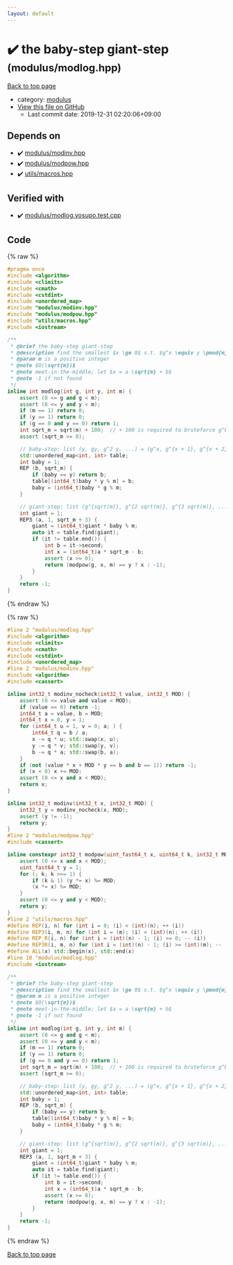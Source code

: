 ```yaml
---
layout: default
---
```


<!-- mathjax config similar to math.stackexchange -->
<script type="text/javascript" async
  src="https://cdnjs.cloudflare.com/ajax/libs/mathjax/2.7.5/MathJax.js?config=TeX-MML-AM_CHTML">
</script>
<script type="text/x-mathjax-config">
  MathJax.Hub.Config({
    TeX: { equationNumbers: { autoNumber: "AMS" }},
    tex2jax: {
      inlineMath: [ ['$','$'] ],
      processEscapes: true
    },
    "HTML-CSS": { matchFontHeight: false },
    displayAlign: "left",
    displayIndent: "2em"
  });
</script>

<script type="text/javascript" src="https://cdnjs.cloudflare.com/ajax/libs/jquery/3.4.1/jquery.min.js"></script>
<script src="https://cdn.jsdelivr.net/npm/jquery-balloon-js@1.1.2/jquery.balloon.min.js" integrity="sha256-ZEYs9VrgAeNuPvs15E39OsyOJaIkXEEt10fzxJ20+2I=" crossorigin="anonymous"></script>
<script type="text/javascript" src="../../assets/js/copy-button.js"></script>
<link rel="stylesheet" href="../../assets/css/copy-button.css" />


# :heavy_check_mark: the baby-step giant-step <small>(modulus/modlog.hpp)</small>

<a href="../../index.html">Back to top page</a>

* category: <a href="../../index.html#06efba23b1f3a9b846a25c6b49f30348">modulus</a>
* <a href="{{ site.github.repository_url }}/blob/master/modulus/modlog.hpp">View this file on GitHub</a>
    - Last commit date: 2019-12-31 02:20:06+09:00




## Depends on

* :heavy_check_mark: <a href="modinv.hpp.html">modulus/modinv.hpp</a>
* :heavy_check_mark: <a href="modpow.hpp.html">modulus/modpow.hpp</a>
* :heavy_check_mark: <a href="../utils/macros.hpp.html">utils/macros.hpp</a>


## Verified with

* :heavy_check_mark: <a href="../../verify/modulus/modlog.yosupo.test.cpp.html">modulus/modlog.yosupo.test.cpp</a>


## Code

<a id="unbundled"></a>
{% raw %}
```cpp
#pragma once
#include <algorithm>
#include <climits>
#include <cmath>
#include <cstdint>
#include <unordered_map>
#include "modulus/modinv.hpp"
#include "modulus/modpow.hpp"
#include "utils/macros.hpp"
#include <iostream>

/**
 * @brief the baby-step giant-step
 * @description find the smallest $x \ge 0$ s.t. $g^x \equiv y \pmod{m}$
 * @param m is a positive integer
 * @note $O(\sqrt{m})$
 * @note meet-in-the-middle; let $x = a \sqrt{m} + b$
 * @note -1 if not found
 */
inline int modlog(int g, int y, int m) {
    assert (0 <= g and g < m);
    assert (0 <= y and y < m);
    if (m == 1) return 0;
    if (y == 1) return 0;
    if (g == 0 and y == 0) return 1;
    int sqrt_m = sqrt(m) + 100;  // + 100 is required to bruteforce g^b for b < 100; this avoids problems with g != 0 and y = 0
    assert (sqrt_m >= 0);

    // baby-step: list (y, gy, g^2 y, ...) = (g^x, g^{x + 1}, g^{x + 2}, ...)
    std::unordered_map<int, int> table;
    int baby = 1;
    REP (b, sqrt_m) {
        if (baby == y) return b;
        table[(int64_t)baby * y % m] = b;
        baby = (int64_t)baby * g % m;
    }

    // giant-step: list (g^{sqrt(m)}, g^{2 sqrt(m)}, g^{3 sqrt(m)}, ...)
    int giant = 1;
    REP3 (a, 1, sqrt_m + 3) {
        giant = (int64_t)giant * baby % m;
        auto it = table.find(giant);
        if (it != table.end()) {
            int b = it->second;
            int x = (int64_t)a * sqrt_m - b;
            assert (x >= 0);
            return (modpow(g, x, m) == y ? x : -1);
        }
    }
    return -1;
}

```
{% endraw %}

<a id="bundled"></a>
{% raw %}
```cpp
#line 2 "modulus/modlog.hpp"
#include <algorithm>
#include <climits>
#include <cmath>
#include <cstdint>
#include <unordered_map>
#line 2 "modulus/modinv.hpp"
#include <algorithm>
#include <cassert>

inline int32_t modinv_nocheck(int32_t value, int32_t MOD) {
    assert (0 <= value and value < MOD);
    if (value == 0) return -1;
    int64_t a = value, b = MOD;
    int64_t x = 0, y = 1;
    for (int64_t u = 1, v = 0; a; ) {
        int64_t q = b / a;
        x -= q * u; std::swap(x, u);
        y -= q * v; std::swap(y, v);
        b -= q * a; std::swap(b, a);
    }
    if (not (value * x + MOD * y == b and b == 1)) return -1;
    if (x < 0) x += MOD;
    assert (0 <= x and x < MOD);
    return x;
}

inline int32_t modinv(int32_t x, int32_t MOD) {
    int32_t y = modinv_nocheck(x, MOD);
    assert (y != -1);
    return y;
}
#line 2 "modulus/modpow.hpp"
#include <cassert>

inline constexpr int32_t modpow(uint_fast64_t x, uint64_t k, int32_t MOD) {
    assert (0 <= x and x < MOD);
    uint_fast64_t y = 1;
    for (; k; k >>= 1) {
        if (k & 1) (y *= x) %= MOD;
        (x *= x) %= MOD;
    }
    assert (0 <= y and y < MOD);
    return y;
}
#line 2 "utils/macros.hpp"
#define REP(i, n) for (int i = 0; (i) < (int)(n); ++ (i))
#define REP3(i, m, n) for (int i = (m); (i) < (int)(n); ++ (i))
#define REP_R(i, n) for (int i = (int)(n) - 1; (i) >= 0; -- (i))
#define REP3R(i, m, n) for (int i = (int)(n) - 1; (i) >= (int)(m); -- (i))
#define ALL(x) std::begin(x), std::end(x)
#line 10 "modulus/modlog.hpp"
#include <iostream>

/**
 * @brief the baby-step giant-step
 * @description find the smallest $x \ge 0$ s.t. $g^x \equiv y \pmod{m}$
 * @param m is a positive integer
 * @note $O(\sqrt{m})$
 * @note meet-in-the-middle; let $x = a \sqrt{m} + b$
 * @note -1 if not found
 */
inline int modlog(int g, int y, int m) {
    assert (0 <= g and g < m);
    assert (0 <= y and y < m);
    if (m == 1) return 0;
    if (y == 1) return 0;
    if (g == 0 and y == 0) return 1;
    int sqrt_m = sqrt(m) + 100;  // + 100 is required to bruteforce g^b for b < 100; this avoids problems with g != 0 and y = 0
    assert (sqrt_m >= 0);

    // baby-step: list (y, gy, g^2 y, ...) = (g^x, g^{x + 1}, g^{x + 2}, ...)
    std::unordered_map<int, int> table;
    int baby = 1;
    REP (b, sqrt_m) {
        if (baby == y) return b;
        table[(int64_t)baby * y % m] = b;
        baby = (int64_t)baby * g % m;
    }

    // giant-step: list (g^{sqrt(m)}, g^{2 sqrt(m)}, g^{3 sqrt(m)}, ...)
    int giant = 1;
    REP3 (a, 1, sqrt_m + 3) {
        giant = (int64_t)giant * baby % m;
        auto it = table.find(giant);
        if (it != table.end()) {
            int b = it->second;
            int x = (int64_t)a * sqrt_m - b;
            assert (x >= 0);
            return (modpow(g, x, m) == y ? x : -1);
        }
    }
    return -1;
}

```
{% endraw %}

<a href="../../index.html">Back to top page</a>


